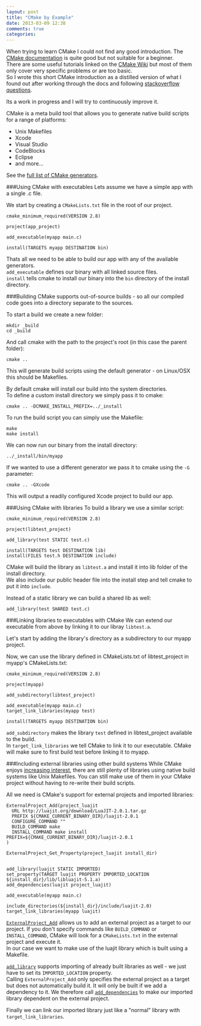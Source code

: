 ```yaml
---
layout: post
title: "CMake by Example"
date: 2013-03-09 12:38
comments: true
categories: 
---
```


When trying to learn CMake I could not find any good introduction. The [CMake documentation](http://www.cmake.org/cmake/help/v2.8.10/cmake.html) is quite good but not suitable for a beginner.  
There are some useful tutorials linked on the [CMake Wiki](http://www.cmake.org/Wiki/CMake#Basic_Introductions) but most of them only cover very specific problems or are too basic.  
So I wrote this short CMake introduction as a distilled version of what I found out after working through the docs and following [stackoverflow questions](http://stackoverflow.com/questions/tagged/cmake?sort=votes&pagesize=50).

Its a work in progress and I will try to continuously improve it.


CMake is a meta build tool that allows you to generate native build scripts for a range of platforms:

- Unix Makefiles
- Xcode
- Visual Studio
- CodeBlocks
- Eclipse
- and more...

See the [full list of CMake generators](http://www.cmake.org/cmake/help/v2.8.10/cmake.html###gen:BorlandMakefiles).

###Using CMake with executables
Lets assume we have a simple app with a single .c file.

We start by creating a `CMakeLists.txt` file in the root of our project.

```
cmake_minimum_required(VERSION 2.8)

project(app_project)

add_executable(myapp main.c)

install(TARGETS myapp DESTINATION bin)
```

Thats all we need to be able to build our app with any of the available generators.  
`add_executable` defines our binary with all linked source files.  
`install` tells cmake to install our binary into the `bin` directory of the install directory.

###Building
CMake supports out-of-source builds - so all our compiled code goes into a directory separate to the sources.

To start a build we create a new folder:

```
mkdir _build
cd _build
```

And call cmake with the path to the project's root (in this case the parent folder):

```
cmake ..
```

This will generate build scripts using the default generator - on Linux/OSX this should be Makefiles.  

By default cmake will install our build into the system directories.  
To define a custom install directory we simply pass it to cmake:

```
cmake .. -DCMAKE_INSTALL_PREFIX=../_install
```

To run the build script you can simply use the Makefile:

```
make
make install
```

We can now run our binary from the install directory:

```
../_install/bin/myapp
```

If we wanted to use a different generator we pass it to cmake using the `-G` parameter:

```
cmake .. -GXcode
```

This will output a readily configured Xcode project to build our app.

###Using CMake with libraries
To build a library we use a similar script:

```
cmake_minimum_required(VERSION 2.8)

project(libtest_project)

add_library(test STATIC test.c)

install(TARGETS test DESTINATION lib)
install(FILES test.h DESTINATION include)
```

CMake will build the library as `libtest.a` and install it into lib folder of the install directory.  
We also include our public header file into the install step and tell cmake to put it into `include`.

Instead of a static library we can build a shared lib as well:

```
add_library(test SHARED test.c)
```

###Linking libraries to executables with CMake
We can extend our executable from above by linking it to our libray `libtest.a`.

Let's start by adding the library's directory as a subdirectory to our myapp project.

Now, we can use the library defined in CMakeLists.txt of libtest_project in myapp's CMakeLists.txt:

```
cmake_minimum_required(VERSION 2.8)

project(myapp)

add_subdirectory(libtest_project)

add_executable(myapp main.c)
target_link_libraries(myapp test)

install(TARGETS myapp DESTINATION bin)
```

`add_subdirectory` makes the library `test` defined in libtest_project available to the build.  
In `target_link_libraries` we tell CMake to link it to our executable. CMake will make sure to first build test before linking it to myapp.

###Including external libraries using other build systems
While CMake enjoys [increasing interest](http://www.google.com/trends/explore#q=cmake%2C%20makefile&cmpt=q), there are still plenty of libraries using native build systems like Unix Makefiles. You can still make use of them in your CMake project without having to re-write their build scripts.

All we need is CMake's support for external projects and imported libraries:

```
ExternalProject_Add(project_luajit
  URL http://luajit.org/download/LuaJIT-2.0.1.tar.gz
  PREFIX ${CMAKE_CURRENT_BINARY_DIR}/luajit-2.0.1
  CONFIGURE_COMMAND ""
  BUILD_COMMAND make
  INSTALL_COMMAND make install PREFIX=${CMAKE_CURRENT_BINARY_DIR}/luajit-2.0.1
)

ExternalProject_Get_Property(project_luajit install_dir)


add_library(luajit STATIC IMPORTED)
set_property(TARGET luajit PROPERTY IMPORTED_LOCATION ${install_dir}/lib/libluajit-5.1.a)
add_dependencies(luajit project_luajit)

add_executable(myapp main.c)

include_directories(${install_dir}/include/luajit-2.0)
target_link_libraries(myapp luajit)
```

[`ExternalProject_Add`](http://www.cmake.org/cmake/help/v2.8.10/cmake.html#module:ExternalProject) allows us to add an external project as a target to our project. If you don't specify commands like `BUILD_COMMAND` or `INSTALL_COMMAND`, CMake will look for a `CMakeLists.txt` in the external project and execute it.  
In our case we want to make use of the luajit library which is built using a Makefile.

[`add_library`](http://www.cmake.org/cmake/help/v2.8.10/cmake.html#command:add_library) supports importing of already built libraries as well - we just have to set its `IMPORTED_LOCATION` property.  
Calling `ExternalProject_Add` only specifies the external project as a target but does not automatically build it. It will only be built if we add a dependency to it. We therefore call [`add_dependencies`](http://www.cmake.org/cmake/help/v2.8.10/cmake.html#command:add_dependencies) to make our imported library dependent on the external project.

Finally we can link our imported library just like a "normal" library with `target_link_libraries`.
